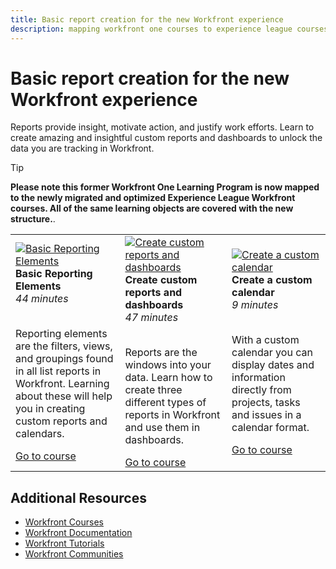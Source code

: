 ```yaml
---
title: Basic report creation for the new Workfront experience
description: mapping workfront one courses to experience league courses
---
```

# Basic report creation for the new Workfront experience

Reports provide insight, motivate action, and justify work efforts. Learn to create amazing and insightful custom reports and dashboards to unlock the data you are tracking in Workfront.

>[!TIP]
>
>**Please note this former Workfront One Learning Program is now mapped to the newly migrated and optimized Experience League Workfront courses.  All of the same learning objects are covered with the new structure.**.

<table>
  <tr>
   <td>
      <a href="https://experienceleague.adobe.com/?recommended=Workfront-U-1-2022.1.reporting">
      <img alt="Basic Reporting Elements" src="https://cdn.experienceleague.adobe.com/thumb/basic-reporting-elements.png"/>
      </a>
      <div>
         <strong>Basic Reporting Elements</strong></a>         
         <br/><em>44 minutes</em>
      </div>
      <p>
        <br/>
         Reporting elements are the filters, views, and groupings found in all list reports in Workfront. Learning about these will help you in creating custom reports and calendars.
      </p>
      <a  rel="noreferrer" target="_blank" href="https://experienceleague.adobe.com/?recommended=Workfront-U-1-2022.1.reporting" class="spectrum-Button spectrum-Button--primary spectrum-Button--sizeM">
      <span class="spectrum-Button-label has-no-wrap has-text-weight-bold">Go to course</span>
      </a>
   </td>   
   <td>
      <a href="https://experienceleague.adobe.com/?recommended=Workfront-U-1-2022.3.reporting">
      <img alt="Create custom reports and dashboards" src="https://cdn.experienceleague.adobe.com/thumb/create-custom-reports-and-dashboards.png"/>
      </a>
      <div>
         <strong>Create custom reports and dashboards</strong></a>         
         <br/><em>47 minutes</em>
      </div>
      <p>
        <br/>
         Reports are the windows into your data. Learn how to create three different types of reports in Workfront and use them in dashboards.
      </p>
      <a  rel="noreferrer" target="_blank" href="https://experienceleague.adobe.com/?recommended=Workfront-U-1-2022.3.reporting" class="spectrum-Button spectrum-Button--primary spectrum-Button--sizeM">
      <span class="spectrum-Button-label has-no-wrap has-text-weight-bold">Go to course</span>
      </a>
   </td>
    <td>
      <a href="https://experienceleague.adobe.com/?recommended=Workfront-U-1-2022.4.reporting">
      <img alt="Create a custom calendar" src="https://cdn.experienceleague.adobe.com/thumb/create-a-custom-calendar.png"/>
      </a>
      <div>
         <strong>Create a custom calendar</strong></a>         
         <br/><em>9 minutes</em>
      </div>
      <p>
        <br/>
         With a custom calendar you can display dates and information directly from projects, tasks and issues in a calendar format.
      </p>
      <a  rel="noreferrer" target="_blank" href="https://experienceleague.adobe.com/?recommended=Workfront-U-1-2022.4.reporting" class="spectrum-Button spectrum-Button--primary spectrum-Button--sizeM">
      <span class="spectrum-Button-label has-no-wrap has-text-weight-bold">Go to course</span>
      </a>
   </td>
  </tr>
</table>

## Additional Resources

* [Workfront Courses](https://experienceleague.adobe.com/?lang=en&Solution=Workfront#courses)
* [Workfront Documentation](https://experienceleague.adobe.com/docs/workfront.html)
* [Workfront Tutorials](https://experienceleague.adobe.com/docs/workfront-learn/tutorials-workfront/home.html)
* [Workfront Communities](https://experienceleaguecommunities.adobe.com/t5/workfront/ct-p/workfront)